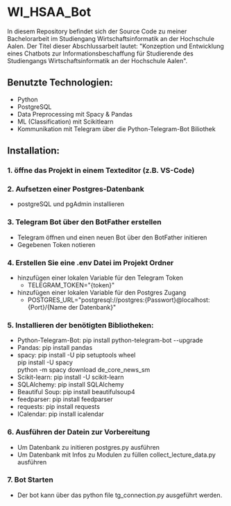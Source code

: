 # WI_HSAA_Bot
In diesem Repository befindet sich der Source Code zu meiner Bachelorarbeit im Studiengang Wirtschaftsinformatik an der Hochschule Aalen.
Der Titel dieser Abschlussarbeit lautet: "Konzeption und Entwicklung eines Chatbots zur Informationsbeschaffung für Studierende des Studiengangs Wirtschaftsinformatik an der Hochschule Aalen".

## Benutzte Technologien:
- Python
- PostgreSQL
- Data Preprocessing mit Spacy & Pandas
- ML (Classification) mit Scikitlearn
- Kommunikation mit Telegram über die Python-Telegram-Bot Biliothek

## Installation:

### 1. öffne das Projekt in einem Texteditor (z.B. VS-Code)

### 2. Aufsetzen einer Postgres-Datenbank

- postgreSQL und pgAdmin installieren <br>

### 3. Telegram Bot über den BotFather erstellen

- Telegram öffnen und einen neuen Bot über den BotFather initieren <br>
- Gegebenen Token notieren

### 4. Erstellen Sie eine .env Datei im Projekt Ordner

- hinzufügen einer lokalen Variable für den Telegram Token<br>
  - TELEGRAM_TOKEN="{token}"<br>
- hinzufügen einer lokalen Variable für den Postgres Zugang<br>
  - POSTGRES_URL="postgresql://postgres:{Passwort}@localhost:{Port}/{Name der Datenbank}"

### 5. Installieren der benötigten Bibliotheken:

- Python-Telegram-Bot: pip install python-telegram-bot --upgrade<br>
- Pandas: pip install pandas<br>
- spacy: pip install -U pip setuptools wheel<br>
        pip install -U spacy<br>
        python -m spacy download de_core_news_sm<br>
- Scikit-learn: pip install -U scikit-learn<br>
- SQLAlchemy: pip install SQLAlchemy<br>
- Beautiful Soup: pip install beautifulsoup4<br>
- feedparser: pip install feedparser<br>
- requests: pip install requests<br>
- ICalendar: pip install icalendar<br>

### 6. Ausführen der Datein zur Vorbereitung

- Um Datenbank zu initieren postgres.py ausführen<br>
- Um Datenbank mit Infos zu Modulen zu füllen collect_lecture_data.py ausführen

### 7. Bot Starten
- Der bot kann über das python file tg_connection.py ausgeführt werden.


